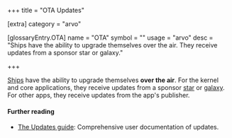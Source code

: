 +++
title = "OTA Updates"

[extra]
category = "arvo"

[glossaryEntry.OTA]
name = "OTA"
symbol = ""
usage = "arvo"
desc = "Ships have the ability to upgrade themselves over the air. They receive updates from a sponsor star or galaxy."

+++

[Ships](/glossary/ship) have the ability to upgrade themselves **over
the air**. For the kernel and core applications, they receive updates from a
sponsor [star](/glossary/star) or
[galaxy](/glossary/galaxy). For other apps, they receive updates from
the app's publisher.

#### Further reading

- [The Updates guide](/manual/os/updates):
  Comprehensive user documentation of updates.
